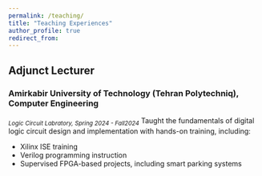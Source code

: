 ```yaml
---
permalink: /teaching/
title: "Teaching Experiences"
author_profile: true
redirect_from: 
---
```

## Adjunct Lecturer
### Amirkabir University of Technology (Tehran Polytechniq), Computer Engineering
<sub>*Logic Circuit Labratory, Spring 2024 - Fall2024*</sub>
Taught the fundamentals of digital logic circuit design and implementation with hands-on training, including:
- Xilinx ISE training
- Verilog programming instruction
- Supervised FPGA-based projects, including smart parking systems
